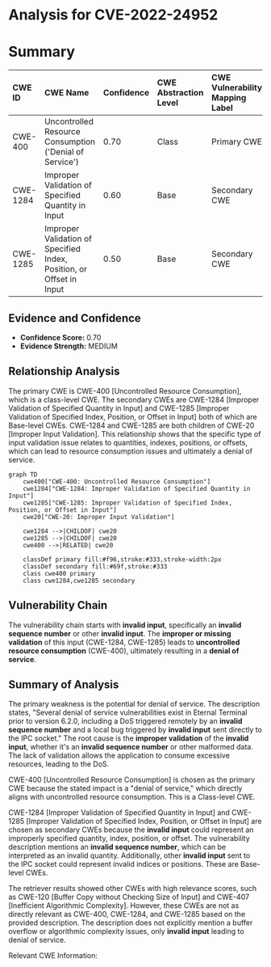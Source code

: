 # Analysis for CVE-2022-24952

# Summary
| CWE ID    | CWE Name                                                                             | Confidence | CWE Abstraction Level | CWE Vulnerability Mapping Label | CWE-Vulnerability Mapping Notes |
| :---------- | :----------------------------------------------------------------------------------- | :--------- | :---------------------- | :------------------------------ | :------------------------------ |
| CWE-400     | Uncontrolled Resource Consumption ('Denial of Service')                                            | 0.70       | Class                     | Primary CWE                    | Allowed-with-Review                                     |
| CWE-1284   | Improper Validation of Specified Quantity in Input                                  | 0.60       | Base                      | Secondary CWE                    | Allowed                                     |
| CWE-1285   | Improper Validation of Specified Index, Position, or Offset in Input                                  | 0.50       | Base                      | Secondary CWE                    | Allowed                                     |

## Evidence and Confidence

*   **Confidence Score:** 0.70
*   **Evidence Strength:** MEDIUM

## Relationship Analysis
The primary CWE is CWE-400 [Uncontrolled Resource Consumption], which is a class-level CWE. The secondary CWEs are CWE-1284 [Improper Validation of Specified Quantity in Input] and CWE-1285 [Improper Validation of Specified Index, Position, or Offset in Input] both of which are Base-level CWEs. CWE-1284 and CWE-1285 are both children of CWE-20 [Improper Input Validation]. This relationship shows that the specific type of input validation issue relates to quantities, indexes, positions, or offsets, which can lead to resource consumption issues and ultimately a denial of service.

```mermaid
graph TD
    cwe400["CWE-400: Uncontrolled Resource Consumption"]
    cwe1284["CWE-1284: Improper Validation of Specified Quantity in Input"]
    cwe1285["CWE-1285: Improper Validation of Specified Index, Position, or Offset in Input"]
    cwe20["CWE-20: Improper Input Validation"]

    cwe1284 -->|CHILDOF| cwe20
    cwe1285 -->|CHILDOF| cwe20    
    cwe400 -->|RELATED| cwe20

    classDef primary fill:#f96,stroke:#333,stroke-width:2px
    classDef secondary fill:#69f,stroke:#333
    class cwe400 primary
    class cwe1284,cwe1285 secondary
```

## Vulnerability Chain
The vulnerability chain starts with **invalid input**, specifically an **invalid sequence number** or other **invalid input**. The **improper or missing validation** of this input (CWE-1284, CWE-1285) leads to **uncontrolled resource consumption** (CWE-400), ultimately resulting in a **denial of service**.

## Summary of Analysis
The primary weakness is the potential for denial of service. The description states, "Several denial of service vulnerabilities exist in Eternal Terminal prior to version 6.2.0, including a DoS triggered remotely by an **invalid sequence number** and a local bug triggered by **invalid input** sent directly to the IPC socket." The root cause is the **improper validation** of the **invalid input**, whether it's an **invalid sequence number** or other malformed data. The lack of validation allows the application to consume excessive resources, leading to the DoS.

CWE-400 [Uncontrolled Resource Consumption] is chosen as the primary CWE because the stated impact is a "denial of service," which directly aligns with uncontrolled resource consumption. This is a Class-level CWE.

CWE-1284 [Improper Validation of Specified Quantity in Input] and CWE-1285 [Improper Validation of Specified Index, Position, or Offset in Input] are chosen as secondary CWEs because the **invalid input** could represent an improperly specified quantity, index, position, or offset. The vulnerability description mentions an **invalid sequence number**, which can be interpreted as an invalid quantity. Additionally, other **invalid input** sent to the IPC socket could represent invalid indices or positions. These are Base-level CWEs.

The retriever results showed other CWEs with high relevance scores, such as CWE-120 [Buffer Copy without Checking Size of Input] and CWE-407 [Inefficient Algorithmic Complexity]. However, these CWEs are not as directly relevant as CWE-400, CWE-1284, and CWE-1285 based on the provided description. The description does not explicitly mention a buffer overflow or algorithmic complexity issues, only **invalid input** leading to denial of service.

Relevant CWE Information: